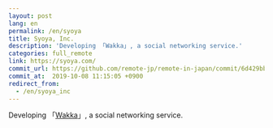 ```yaml
---
layout: post
lang: en
permalink: /en/syoya
title: Syoya, Inc.
description: 'Developing 「Wakka」, a social networking service.'
categories: full_remote
link: https://syoya.com/
commit_url: https://github.com/remote-jp/remote-in-japan/commit/6d429bba279cbf14d5345ad9a1d7a1016e3a4636
commit_at:  2019-10-08 11:15:05 +0900
redirect_from:
  - /en/syoya_inc
---
```


<p>Developing 「<a href="https://wakka.io">Wakka</a>」, a social networking service.</p>
